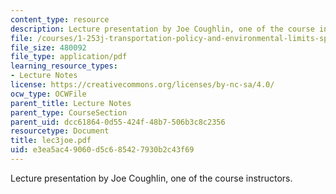 ```yaml
---
content_type: resource
description: Lecture presentation by Joe Coughlin, one of the course instructors.
file: /courses/1-253j-transportation-policy-and-environmental-limits-spring-2004/e3ea5ac49060d5c685427930b2c43f69_lec3joe.pdf
file_size: 480092
file_type: application/pdf
learning_resource_types:
- Lecture Notes
license: https://creativecommons.org/licenses/by-nc-sa/4.0/
ocw_type: OCWFile
parent_title: Lecture Notes
parent_type: CourseSection
parent_uid: dcc61864-0d55-424f-48b7-506b3c8c2356
resourcetype: Document
title: lec3joe.pdf
uid: e3ea5ac4-9060-d5c6-8542-7930b2c43f69
---
```

Lecture presentation by Joe Coughlin, one of the course instructors.